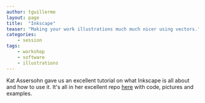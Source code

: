 ```yaml
---
author: tguillerme
layout: page
title:  "Inkscape"
teaser: "Making your work illustrations much much nicer using vectors."
categories:
    - session
tags:
    - workshop
    - software
    - illustrations
---
```


Kat Assersohn gave us an excellent tutorial on what Inkscape is all about and how to use it. It's all in her excellent repo [here](https://github.com/KAssersohn/InkscapeTutorial/tree/main) with code, pictures and examples.